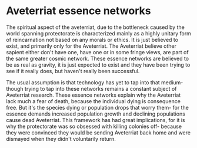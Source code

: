 # Aveterriat essence networks

The spiritual aspect of the aveterriat, due to the bottleneck caused by the world spanning protectorate is characterized mainly as a highly unitary form of reincarnation not based on any morals or ethics.  It is just believed to exist, and primarily only for the Aveterriat.  The Aveterriat believe other sapient either don't have one, have one or in some fringe views, are part of the same greater cosmic network.  These essence networks are believed to be as real as gravity, it is just expected to exist and they have been trying to see if it really does,  but haven't really been successful.  

The usual assumption is that technology has yet to tap into that medium- though trying to tap into these networks remains a constant subject of Aveterriat research.  These essence networks explain why the Aveterriat lack much a fear of death, because the individual dying is consequence free.  But it's the species dying or population drops that worry them- for the essence demands increased population growth and declining populations cause dead Aveterriat.  This framework has had great implications, for it is why the protectorate was so obsessed with killing colonies off- because they were convinced they would be sending Aveterriat back home and were dismayed when they didn't voluntarily return.  
